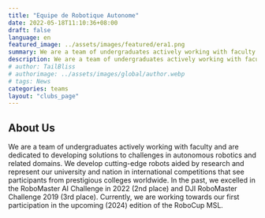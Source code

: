 ```yaml
---
title: "Equipe de Robotique Autonome"
date: 2022-05-18T11:10:36+08:00
draft: false
language: en
featured_image: ../assets/images/featured/era1.png
summary: We are a team of undergraduates actively working with faculty and are dedicated to developing solutions to challenges in autonomous robotics and related domains. We develop cutting-edge robots aided by research and represent our university and nation in international competitions that see participants from prestigious colleges worldwide.
description: We are a team of undergraduates actively working with faculty and are dedicated to developing solutions to challenges in autonomous robotics and related domains. We develop cutting-edge robots aided by research and represent our university and nation in international competitions that see participants from prestigious colleges worldwide. In the past, we excelled in the RoboMaster AI Challenge in 2022 (2nd place) and DJI RoboMaster Challenge 2019 (3rd place). Currently, we are working towards our first participation in the upcoming (2024) edition of the RoboCup MSL.
# author: TailBliss
# authorimage: ../assets/images/global/author.webp
# tags: News
categories: teams
layout: "clubs_page"
---
```

## About Us
We are a team of undergraduates actively working with faculty and are dedicated to developing solutions to challenges in autonomous robotics and related domains. We develop cutting-edge robots aided by research and represent our university and nation in international competitions that see participants from prestigious colleges worldwide. In the past, we excelled in the RoboMaster AI Challenge in 2022 (2nd place) and DJI RoboMaster Challenge 2019 (3rd place). Currently, we are working towards our first participation in the upcoming (2024) edition of the RoboCup MSL.